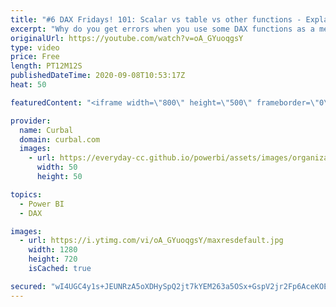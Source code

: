 ```yaml
---
title: "#6 DAX Fridays! 101: Scalar vs table vs other functions - Explaining common DAX errors."
excerpt: "Why do you get errors when you use some DAX functions as a measure or table or calculated column?  In today's video, we will explain the difference between scalar vs table vs other functions and explain the following errors: 1. Error when a table is expected but a value is returned 2. The expression"
originalUrl: https://youtube.com/watch?v=oA_GYuoqgsY
type: video
price: Free
length: PT12M12S
publishedDateTime: 2020-09-08T10:53:17Z
heat: 50

featuredContent: "<iframe width=\"800\" height=\"500\" frameborder=\"0\" src=\"https://www.youtube.com/embed/oA_GYuoqgsY\" allow=\"accelerometer; autoplay; encrypted-media; gyroscope; picture-in-picture\" allowfullscreen></iframe>"

provider:
  name: Curbal
  domain: curbal.com
  images:
    - url: https://everyday-cc.github.io/powerbi/assets/images/organizations/curbal.com-50x50.jpg
      width: 50
      height: 50

topics:
  - Power BI
  - DAX

images:
  - url: https://i.ytimg.com/vi/oA_GYuoqgsY/maxresdefault.jpg
    width: 1280
    height: 720
    isCached: true

secured: "wI4UGC4y1s+JEUNRzA5oXDHySpQ2jt7kYEM263a5OSx+GspV2jr2Fp6AceKOEkQp0JoBFHiU9yIQJFsB5OPrGYrmJVClrz0yLa8f2HJlTrr3+Se0l8YVda+H0S8aFd8CFjZDnBkQCueut3pSQ0jszzjhFRPvZvl6AMQHl2ei7JH0gttMhSqnxla4ha0sw0Ycjh8jpuqTAxMvgZBVaQwYzjt2pbxmFvPkJhBRIC/DiRL8kXTc0MeWRiukuOUaTCzq0o9v0vALdCMgn9VL/VY1jKamjfvn/V52KC7oDa1bXazKWKlv09T+Dn1Ur/96vku82Ub6m6qm9LW8kMCfsODU9iiAjCxIzJw2J7/shAs6SSOZL1Dgy2k1/n0jem0LaCi7FmYbhFqo24lVVgGATSkEm02qkX4TuW7wH4b/S+qf9gg=;1TRP22Ih3gev3aPEU8zVNQ=="
---
```


